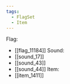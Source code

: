 ```yaml
---
tags:
  - FlagSet
  - Item
---
```

Flag:
- [[flag_11184]]
Sound:
- [[sound_17]]
- [[sound_43]]
- [[sound_44]]
Item:
- [[item_1411]]
